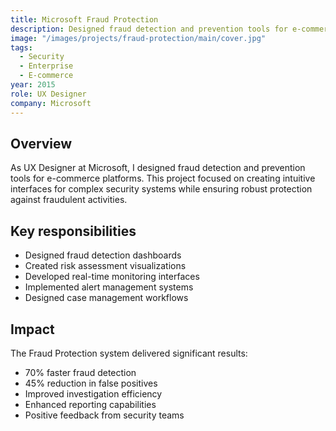 ```yaml
---
title: Microsoft Fraud Protection
description: Designed fraud detection and prevention tools for e-commerce platforms.
image: "/images/projects/fraud-protection/main/cover.jpg"
tags:
  - Security
  - Enterprise
  - E-commerce
year: 2015
role: UX Designer
company: Microsoft
---
```


## Overview

As UX Designer at Microsoft, I designed fraud detection and prevention tools for e-commerce platforms. This project focused on creating intuitive interfaces for complex security systems while ensuring robust protection against fraudulent activities.

## Key responsibilities

- Designed fraud detection dashboards
- Created risk assessment visualizations
- Developed real-time monitoring interfaces
- Implemented alert management systems
- Designed case management workflows

## Impact

The Fraud Protection system delivered significant results:
- 70% faster fraud detection
- 45% reduction in false positives
- Improved investigation efficiency
- Enhanced reporting capabilities
- Positive feedback from security teams
